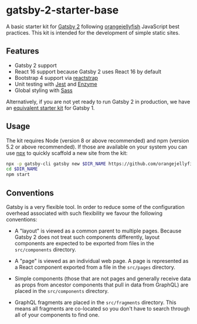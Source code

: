# gatsby-2-starter-base

A basic starter kit for [Gatsby 2][gatsby] following [orangejellyfish][oj]
JavaScript best practices. This kit is intended for the development of simple
static sites.

## Features

- Gatsby 2 support
- React 16 support because Gatsby 2 uses React 16 by default
- Bootstrap 4 support via [reactstrap][rs]
- Unit testing with [Jest][jest] and [Enzyme][enz]
- Global styling with [Sass][sass]

Alternatively, if you are not yet ready to run Gatsby 2 in production, we have
an [equivalent starter kit][g1] for Gatsby 1.

## Usage

The kit requires Node (version 8 or above recommended) and npm (version 5.2 or
above recommended). If those are available on your system you can use [npx][npx]
to quickly scaffold a new site from the kit:

```sh
npx -p gatsby-cli gatsby new $DIR_NAME https://github.com/orangejellyfish/gatsby-2-starter-base
cd $DIR_NAME
npm start
```

## Conventions

Gatsby is a very flexible tool. In order to reduce some of the configuration
overhead associated with such flexibility we favour the following conventions:

- A "layout" is viewed as a common parent to multiple pages. Because Gatsby 2
  does not treat such components differently, layout components are expected
  to be exported from files in the `src/components` directory.

- A "page" is viewed as an individual web page. A page is represented as a
  React component exported from a file in the `src/pages` directory.

- Simple components (those that are not pages and generally receive data as
  props from ancestor components that pull in data from GraphQL) are placed in
  the `src/components` directory.

- GraphQL fragments are placed in the `src/fragments` directory. This means all
  fragments are co-located so you don't have to search through all of your
  components to find one.

[gatsby]: https://next.gatsbyjs.org/
[oj]: https://orangejellyfish.com/
[rs]: https://reactstrap.github.io/
[jest]: https://facebook.github.io/jest/
[enz]: https://github.com/airbnb/enzyme
[sass]: https://sass-lang.com/
[g1]: https://github.com/orangejellyfish/gatsby-starter-base
[ncms]: https://www.netlifycms.org/
[npx]: https://www.npmjs.com/package/npx

